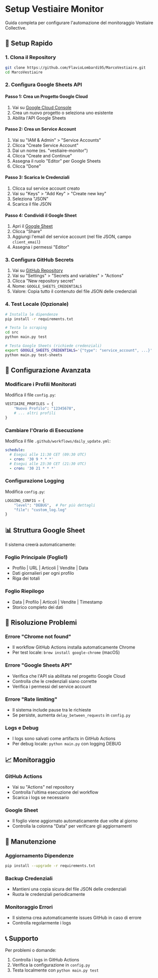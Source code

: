 # Setup Vestiaire Monitor

Guida completa per configurare l'automazione del monitoraggio Vestiaire Collective.

## 🚀 Setup Rapido

### 1. Clona il Repository

```bash
git clone https://github.com/FlavioLombardi95/MarcoVestiaire.git
cd MarcoVestiaire
```

### 2. Configura Google Sheets API

#### Passo 1: Crea un Progetto Google Cloud
1. Vai su [Google Cloud Console](https://console.cloud.google.com/)
2. Crea un nuovo progetto o seleziona uno esistente
3. Abilita l'API Google Sheets

#### Passo 2: Crea un Service Account
1. Vai su "IAM & Admin" > "Service Accounts"
2. Clicca "Create Service Account"
3. Dai un nome (es. "vestiaire-monitor")
4. Clicca "Create and Continue"
5. Assegna il ruolo "Editor" per Google Sheets
6. Clicca "Done"

#### Passo 3: Scarica le Credenziali
1. Clicca sul service account creato
2. Vai su "Keys" > "Add Key" > "Create new key"
3. Seleziona "JSON"
4. Scarica il file JSON

#### Passo 4: Condividi il Google Sheet
1. Apri il [Google Sheet](https://docs.google.com/spreadsheets/d/1sWmvdbEgzLCyaNk5XRDHOFTA5KY1RGeMBIqouXvPJ34/edit?usp=sharing)
2. Clicca "Share"
3. Aggiungi l'email del service account (nel file JSON, campo `client_email`)
4. Assegna i permessi "Editor"

### 3. Configura GitHub Secrets

1. Vai su [GitHub Repository](https://github.com/FlavioLombardi95/MarcoVestiaire)
2. Vai su "Settings" > "Secrets and variables" > "Actions"
3. Clicca "New repository secret"
4. Nome: `GOOGLE_SHEETS_CREDENTIALS`
5. Valore: Copia tutto il contenuto del file JSON delle credenziali

### 4. Test Locale (Opzionale)

```bash
# Installa le dipendenze
pip install -r requirements.txt

# Testa lo scraping
cd src
python main.py test

# Testa Google Sheets (richiede credenziali)
export GOOGLE_SHEETS_CREDENTIALS='{"type": "service_account", ...}'
python main.py test-sheets
```

## 🔧 Configurazione Avanzata

### Modificare i Profili Monitorati

Modifica il file `config.py`:

```python
VESTIAIRE_PROFILES = {
    "Nuovo Profilo": "12345678",
    # ... altri profili
}
```

### Cambiare l'Orario di Esecuzione

Modifica il file `.github/workflows/daily_update.yml`:

```yaml
schedule:
  # Esegui alle 11:30 CET (09:30 UTC)
  - cron: '30 9 * * *'
  # Esegui alle 23:30 CET (21:30 UTC)
  - cron: '30 21 * * *'
```

### Configurazione Logging

Modifica `config.py`:

```python
LOGGING_CONFIG = {
    "level": "DEBUG",  # Per più dettagli
    "file": "custom_log.log"
}
```

## 📊 Struttura Google Sheet

Il sistema creerà automaticamente:

### Foglio Principale (Foglio1)
- Profilo | URL | Articoli | Vendite | Data
- Dati giornalieri per ogni profilo
- Riga dei totali

### Foglio Riepilogo
- Data | Profilo | Articoli | Vendite | Timestamp
- Storico completo dei dati

## 🚨 Risoluzione Problemi

### Errore "Chrome not found"
- Il workflow GitHub Actions installa automaticamente Chrome
- Per test locale: `brew install google-chrome` (macOS)

### Errore "Google Sheets API"
- Verifica che l'API sia abilitata nel progetto Google Cloud
- Controlla che le credenziali siano corrette
- Verifica i permessi del service account

### Errore "Rate limiting"
- Il sistema include pause tra le richieste
- Se persiste, aumenta `delay_between_requests` in `config.py`

### Logs e Debug
- I logs sono salvati come artifacts in GitHub Actions
- Per debug locale: `python main.py` con logging DEBUG

## 📈 Monitoraggio

### GitHub Actions
- Vai su "Actions" nel repository
- Controlla l'ultima esecuzione del workflow
- Scarica i logs se necessario

### Google Sheet
- Il foglio viene aggiornato automaticamente due volte al giorno
- Controlla la colonna "Data" per verificare gli aggiornamenti

## 🔄 Manutenzione

### Aggiornamento Dipendenze
```bash
pip install --upgrade -r requirements.txt
```

### Backup Credenziali
- Mantieni una copia sicura del file JSON delle credenziali
- Ruota le credenziali periodicamente

### Monitoraggio Errori
- Il sistema crea automaticamente issues GitHub in caso di errore
- Controlla regolarmente i logs

## 📞 Supporto

Per problemi o domande:
1. Controlla i logs in GitHub Actions
2. Verifica la configurazione in `config.py`
3. Testa localmente con `python main.py test` 